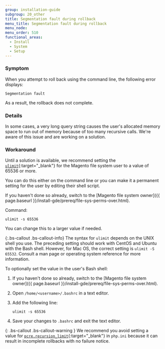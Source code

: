 ```yaml
---
group: installation-guide
subgroup: 20_other
title: Segmentation fault during rollback
menu_title: Segmentation fault during rollback
menu_node:
menu_order: 510
functional_areas:
  - Install
  - System
  - Setup
---
```


### Symptom

When you attempt to roll back using the command line, the following error displays:

	Segmentation fault

As a result, the rollback does not complete.

### Details

In some cases, a very long query string causes the user's allocated memory space to run out of memory because of too many recursive calls. We're aware of this issue and are working on a solution.

### Workaround
Until a solution is available, we recommend setting the [`ulimit`](http://ss64.com/bash/ulimit.html){:target="_blank"} for the Magento file system user to a value of 65536 or more.

You can do this either on the command line or you can make it a permanent setting for the user by editing their shell script.

If you haven't done so already, switch to the [Magento file system owner]({{ page.baseurl }}/install-gde/prereq/file-sys-perms-over.html).

Command:

	ulimit -s 65536

You can change this to a larger value if needed.

{:.bs-callout .bs-callout-info}
The syntax for <code>ulimit</code> depends on the UNIX shell you use. The preceding setting should work with CentOS and Ubuntu with the Bash shell. However, for Mac OS, the correct setting is `ulimit -S 65532`. Consult a man page or operating system reference for more information.

To optionally set the value in the user's Bash shell:

1.	If you haven't done so already, switch to the [Magento file system owner]({{ page.baseurl }}/install-gde/prereq/file-sys-perms-over.html).
2.	Open `/home/<username>/.bashrc` in a text editor.
3.	Add the following line:

		ulimit -s 65536

4.	Save your changes to `.bashrc` and exit the text editor.
	
{: .bs-callout .bs-callout-warning }
We recommend you avoid setting a value for [`pcre.recursion_limit`](http://php.net/manual/en/pcre.configuration.php){:target="_blank"} in `php.ini` because it can result in incomplete rollbacks with no failure notice.
